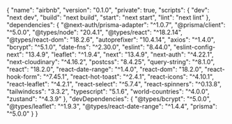 {
  "name": "airbnb",
  "version": "0.1.0",
  "private": true,
  "scripts": {
    "dev": "next dev",
    "build": "next build",
    "start": "next start",
    "lint": "next lint"
  },
  "dependencies": {
    "@next-auth/prisma-adapter": "^1.0.7",
    "@prisma/client": "^5.0.0",
    "@types/node": "20.4.1",
    "@types/react": "^18.2.14",
    "@types/react-dom": "18.2.6",
    "autoprefixer": "10.4.14",
    "axios": "^1.4.0",
    "bcrypt": "^5.1.0",
    "date-fns": "^2.30.0",
    "eslint": "8.44.0",
    "eslint-config-next": "13.4.9",
    "leaflet": "^1.9.4",
    "next": "13.4.9",
    "next-auth": "^4.22.1",
    "next-cloudinary": "^4.16.2",
    "postcss": "8.4.25",
    "query-string": "^8.1.0",
    "react": "18.2.0",
    "react-date-range": "^1.4.0",
    "react-dom": "18.2.0",
    "react-hook-form": "^7.45.1",
    "react-hot-toast": "^2.4.1",
    "react-icons": "^4.10.1",
    "react-leaflet": "^4.2.1",
    "react-select": "^5.7.4",
    "react-spinners": "^0.13.8",
    "tailwindcss": "3.3.2",
    "typescript": "5.1.6",
    "world-countries": "^4.0.0",
    "zustand": "^4.3.9"
  },
  "devDependencies": {
    "@types/bcrypt": "^5.0.0",
    "@types/leaflet": "^1.9.3",
    "@types/react-date-range": "^1.4.4",
    "prisma": "^5.0.0"
  }
}
